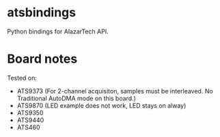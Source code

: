 # atsbindings
Python bindings for AlazarTech API.


# Board notes
Tested on:
- ATS9373 (For 2-channel acquisiton, samples must be interleaved. No Traditional AutoDMA mode on this board.)
- ATS9870 (LED example does not work, LED stays on alway)
- ATS9350
- ATS9440
- ATS460